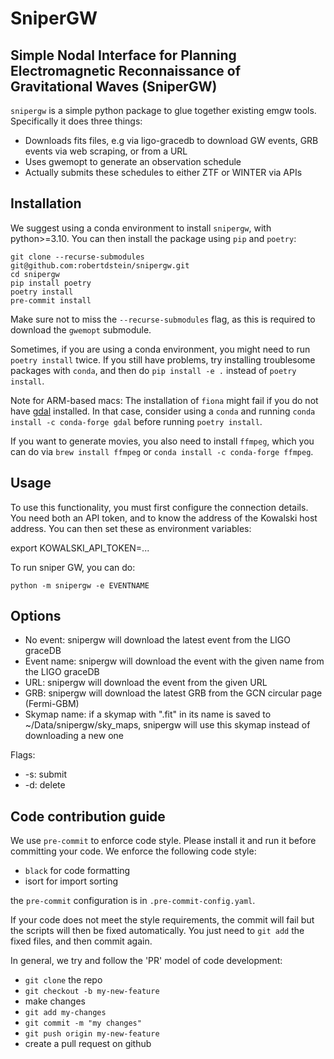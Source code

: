 
# SniperGW

## Simple Nodal Interface for Planning Electromagnetic Reconnaissance of Gravitational Waves (SniperGW)


`snipergw` is a simple python package to glue together existing emgw tools.
Specifically it does three things:
* Downloads fits files, e.g via ligo-gracedb to download GW events, GRB events via web scraping, or from a URL
* Uses gwemopt to generate an observation schedule
* Actually submits these schedules to either ZTF or WINTER via APIs

## Installation

We suggest using a conda environment to install `snipergw`, with python>=3.10.
You can then install the package using `pip` and `poetry`:

```
git clone --recurse-submodules git@github.com:robertdstein/snipergw.git
cd snipergw
pip install poetry
poetry install
pre-commit install
```

Make sure not to miss the `--recurse-submodules` flag, as this is required to download the `gwemopt` submodule.

Sometimes, if you are using a conda environment, you might need to run `poetry install` twice.
If you still have problems, try installing troublesome packages with `conda`, and then do `pip install -e .` instead of `poetry install`.

Note for ARM-based macs: The installation of `fiona` might fail if you do not have [gdal](https://gdal.org/) installed. In that case, consider using a `conda` and running `conda install -c conda-forge gdal` before running `poetry install`.

If you want to generate movies, you also need to install `ffmpeg`, which you can do via `brew install ffmpeg` or `conda install -c conda-forge ffmpeg`.

## Usage

To use this functionality, you must first configure the connection details. You need both an API token, and to know the address of the Kowalski host address. You can then set these as environment variables:

export KOWALSKI_API_TOKEN=...

To run sniper GW, you can do:

```python -m snipergw -e EVENTNAME```

## Options

* No event: snipergw will download the latest event from the LIGO graceDB
* Event name: snipergw will download the event with the given name from the LIGO graceDB
* URL: snipergw will download the event from the given URL
* GRB: snipergw will download the latest GRB from the GCN circular page (Fermi-GBM)
* Skymap name: if a skymap with ".fit" in its name is saved to ~/Data/snipergw/sky_maps, snipergw will use this skymap instead of downloading a new one

Flags:

* -s: submit
* -d: delete

## Code contribution guide

We use `pre-commit` to enforce code style. Please install it and run it before committing your code. 
We enforce the following code style:
* `black` for code formatting
* isort for import sorting

the `pre-commit` configuration is in `.pre-commit-config.yaml`. 

If your code does not meet the style requirements, the commit will fail but 
the scripts will then be fixed automatically.
You just need to `git add` the fixed files, and then commit again.

In general, we try and follow the 'PR' model of code development:

* `git clone` the repo
* `git checkout -b my-new-feature`
* make changes
* `git add my-changes`
* `git commit -m "my changes"`
* `git push origin my-new-feature`
* create a pull request on github
